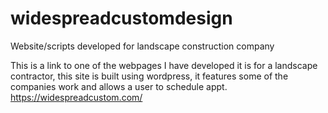 # widespreadcustomdesign
Website/scripts developed for landscape construction company


This is a link to one of the webpages I have developed it is for a landscape contractor, this site is built using wordpress, it features some of the companies work and allows a user to schedule appt.
https://widespreadcustom.com/
